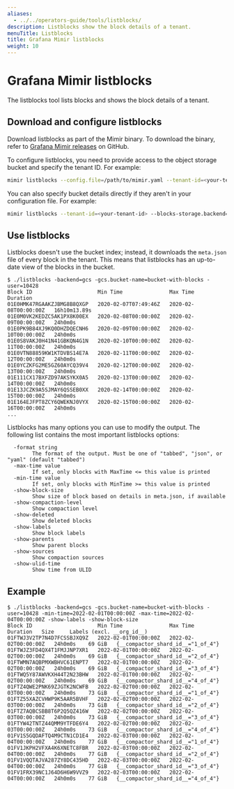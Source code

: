 ```yaml
---
aliases:
  - ../../operators-guide/tools/listblocks/
description: Listblocks show the block details of a tenant.
menuTitle: Listblocks
title: Grafana Mimir listblocks
weight: 10
---
```



# Grafana Mimir listblocks

The listblocks tool lists blocks and shows the block details of a tenant.

## Download and configure listblocks

Download listblocks as part of the Mimir binary. To download the binary, refer to [Grafana Mimir releases](https://github.com/grafana/mimir/releases) on GitHub.

To configure listblocks, you need to provide access to the object storage bucket and specify the tenant ID. For example:

```bash
mimir listblocks --config.file=/path/to/mimir.yaml --tenant-id=<your-tenant-id>
```

You can also specify bucket details directly if they aren't in your configuration file. For example:

```bash
mimir listblocks --tenant-id=<your-tenant-id> --blocks-storage.backend=s3 --blocks-storage.s3.bucket-name=<your-bucket> --blocks-storage.s3.endpoint=<your-s3-endpoint>
```

## Use listblocks

Listblocks doesn't use the bucket index; instead, it downloads the `meta.json` file of every block in the tenant.
This means that listblocks has an up-to-date view of the blocks in the bucket.

```
$ ./listblocks -backend=gcs -gcs.bucket-name=bucket-with-blocks -user=10428
Block ID                     Min Time               Max Time               Duration
01E0HMK47RGAAKZJBMG8B8QXGP   2020-02-07T07:49:46Z   2020-02-08T00:00:00Z   16h10m13.89s
01E0M0VK2KEDZC5AK1PX8K00EX   2020-02-08T00:00:00Z   2020-02-09T00:00:00Z   24h0m0s
01E0PK9B84XJ9KQ0DHZDQECNH6   2020-02-09T00:00:00Z   2020-02-10T00:00:00Z   24h0m0s
01E0S8VAKJ0H41N41GBKQN4G1N   2020-02-10T00:00:00Z   2020-02-11T00:00:00Z   24h0m0s
01E0VTN88859KW1KTDVBS14E7A   2020-02-11T00:00:00Z   2020-02-12T00:00:00Z   24h0m0s
01E0YCZKFG2ME5GZ60AYCQ39V4   2020-02-12T00:00:00Z   2020-02-13T00:00:00Z   24h0m0s
01E111CX17BXFZD97AKSYKX0A5   2020-02-13T00:00:00Z   2020-02-14T00:00:00Z   24h0m0s
01E13JCZK9A5SJMAY6QSSEB0XX   2020-02-14T00:00:00Z   2020-02-15T00:00:00Z   24h0m0s
01E164EJFPT8ZCY6QWEKNJ0VYX   2020-02-15T00:00:00Z   2020-02-16T00:00:00Z   24h0m0s
...
```

Listblocks has many options you can use to modify the output. The following list contains the most important listblocks options:

```
  -format string
    	The format of the output. Must be one of "tabbed", "json", or "yaml" (default "tabbed")
  -max-time value
    	If set, only blocks with MaxTime <= this value is printed
  -min-time value
    	If set, only blocks with MinTime >= this value is printed
  -show-block-size
    	Show size of block based on details in meta.json, if available
  -show-compaction-level
    	Show compaction level
  -show-deleted
    	Show deleted blocks
  -show-labels
    	Show block labels
  -show-parents
    	Show parent blocks
  -show-sources
    	Show compaction sources
  -show-ulid-time
    	Show time from ULID
```

## Example

```
$ ./listblocks -backend=gcs -gcs.bucket-name=bucket-with-blocks -user=10428 -min-time=2022-02-01T00:00:00Z -max-time=2022-02-04T00:00:00Z -show-labels -show-block-size
Block ID                     Min Time               Max Time               Duration   Size     Labels (excl. __org_id__)
01FTWJ3V2TP7N4D7FCSSBJXQ9Z   2022-02-01T00:00:00Z   2022-02-02T00:00:00Z   24h0m0s    69 GiB   {__compactor_shard_id__="1_of_4"}
01FTWJZ3FD4QX4T1FMJJNP7XR1   2022-02-01T00:00:00Z   2022-02-02T00:00:00Z   24h0m0s    69 GiB   {__compactor_shard_id__="2_of_4"}
01FTWMN7AQBPMXWBHVC61ENPT7   2022-02-01T00:00:00Z   2022-02-02T00:00:00Z   24h0m0s    69 GiB   {__compactor_shard_id__="3_of_4"}
01FTWQ5Y87AWVKXH44T2N23BHW   2022-02-01T00:00:00Z   2022-02-02T00:00:00Z   24h0m0s    69 GiB   {__compactor_shard_id__="4_of_4"}
01FTZ4QWE2PNK69ZJGTK2NCWFB   2022-02-02T00:00:00Z   2022-02-03T00:00:00Z   24h0m0s    73 GiB   {__compactor_shard_id__="1_of_4"}
01FTZ55XAZCVHWP9K5AAR5BVHF   2022-02-02T00:00:00Z   2022-02-03T00:00:00Z   24h0m0s    73 GiB   {__compactor_shard_id__="2_of_4"}
01FTZ7AQBCSBB8T6P2Q5QZ416W   2022-02-02T00:00:00Z   2022-02-03T00:00:00Z   24h0m0s    73 GiB   {__compactor_shard_id__="3_of_4"}
01FTYW42TNTZ44QMM9YTFDE6Y4   2022-02-02T00:00:00Z   2022-02-03T00:00:00Z   24h0m0s    73 GiB   {__compactor_shard_id__="4_of_4"}
01FV1S5GQDAFTQ4M9CTN1CD1E4   2022-02-03T00:00:00Z   2022-02-04T00:00:00Z   24h0m0s    77 GiB   {__compactor_shard_id__="1_of_4"}
01FV1JKPH2VFXA4K6XNETC8FBR   2022-02-03T00:00:00Z   2022-02-04T00:00:00Z   24h0m0s    77 GiB   {__compactor_shard_id__="2_of_4"}
01FV1VQQTAJVA287ZY8DC435HD   2022-02-03T00:00:00Z   2022-02-04T00:00:00Z   24h0m0s    77 GiB   {__compactor_shard_id__="3_of_4"}
01FV1FRX39NC1J64D6H6W9VVZ9   2022-02-03T00:00:00Z   2022-02-04T00:00:00Z   24h0m0s    77 GiB   {__compactor_shard_id__="4_of_4"}
```
